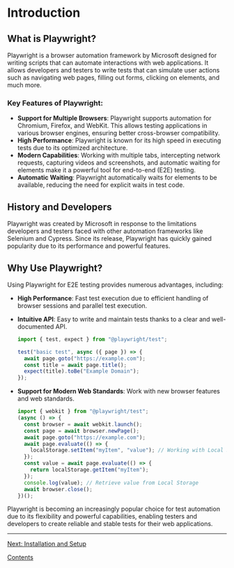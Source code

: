 # Introduction

## What is Playwright?

Playwright is a browser automation framework by Microsoft designed for writing scripts that can automate interactions with web applications. It allows developers and testers to write tests that can simulate user actions such as navigating web pages, filling out forms, clicking on elements, and much more.

### Key Features of Playwright:

- **Support for Multiple Browsers**: Playwright supports automation for Chromium, Firefox, and WebKit. This allows testing applications in various browser engines, ensuring better cross-browser compatibility.
- **High Performance**: Playwright is known for its high speed in executing tests due to its optimized architecture.
- **Modern Capabilities**: Working with multiple tabs, intercepting network requests, capturing videos and screenshots, and automatic waiting for elements make it a powerful tool for end-to-end (E2E) testing.
- **Automatic Waiting**: Playwright automatically waits for elements to be available, reducing the need for explicit waits in test code.

## History and Developers

Playwright was created by Microsoft in response to the limitations developers and testers faced with other automation frameworks like Selenium and Cypress. Since its release, Playwright has quickly gained popularity due to its performance and powerful features.

## Why Use Playwright?

Using Playwright for E2E testing provides numerous advantages, including:

- **High Performance**: Fast test execution due to efficient handling of browser sessions and parallel test execution.
- **Intuitive API**: Easy to write and maintain tests thanks to a clear and well-documented API.

  ```typescript
  import { test, expect } from "@playwright/test";

  test("basic test", async ({ page }) => {
    await page.goto("https://example.com");
    const title = await page.title();
    expect(title).toBe("Example Domain");
  });
  ```

- **Support for Modern Web Standards**: Work with new browser features and web standards.

  ```typescript
  import { webkit } from "@playwright/test";
  (async () => {
    const browser = await webkit.launch();
    const page = await browser.newPage();
    await page.goto("https://example.com");
    await page.evaluate(() => {
      localStorage.setItem("myItem", "value"); // Working with Local Storage
    });
    const value = await page.evaluate(() => {
      return localStorage.getItem("myItem");
    });
    console.log(value); // Retrieve value from Local Storage
    await browser.close();
  })();
  ```

Playwright is becoming an increasingly popular choice for test automation due to its flexibility and powerful capabilities, enabling testers and developers to create reliable and stable tests for their web applications.

---

[Next: Installation and Setup](../sections/2_installation_and_setup.md)

[Contents](../sections.md)
